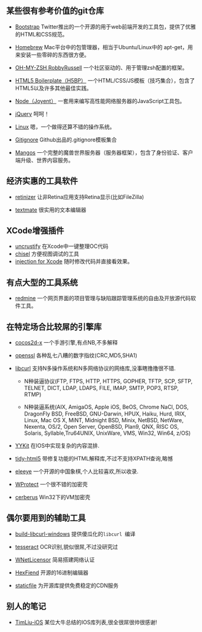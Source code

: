 
## 某些很有参考价值的git仓库
* [Bootstrap](https://github.com/twitter/bootstrap) Twitter推出的一个开源的用于web前端开发的工具包，提供了优雅的HTML和CSS规范。

* [Homebrew](https://github.com/mxcl/homebrew) Mac平台中的包管理器，相当于Ubuntu/Linux中的 apt-get，用来安装一些零碎的东西很方便。

* [OH-MY-ZSH RobbyRussell](https://github.com/robbyrussell/oh-my-zsh) 一个社区驱动的、用于管理zsh配置的框架。

* [HTML5 Boilerplate（H5BP）](https://github.com/h5bp/html5-boilerplate) 一个HTML/CSS/JS模板（技巧集合），包含了HTML5以及许多其他最佳实践。

* [Node（Joyent）](https://github.com/joyent/node) 一套用来编写高性能网络服务器的JavaScript工具包。

* [jQuery](https://github.com/jQuery/jQuery) 呵呵！

* [Linux](https://github.com/torvalds/linux) 嗯，一个做得还算不错的操作系统。

* [Gitignore](https://github.com/github/gitignore) Github出品的.gitignore模板集合

* [Mangos](https://github.com/mangos) 一个完整的魔兽世界服务器（服务器框架），包含了身份验证、客户端升级、世界内容服务。

## 经济实惠的工具软件
* [retinizer](http://retinizer.mikelpr.com/) 让非Retina应用支持Retina显示(比如FileZilla)

* [textmate](https://github.com/textmate/textmate) 很实用的文本编辑器

## XCode增强插件
* [uncrustify](https://github.com/uncrustify/uncrustify) 在Xcode中一键整理OC代码
* [chisel](https://github.com/facebook/chisel) 方便视图调试的工具
* [injection for Xcode](https://github.com/johnno1962/injectionforxcode) 随时修改代码并直接看效果。

## 有点大型的工具系统
* [redmine](https://github.com/redmine/redmine) 一个网页界面的项目管理与缺陷跟踪管理系统的自由及开放源代码软件工具。

## 在特定场合比较屌的引擎库
* [cocos2d-x](https://github.com/cocos2d/cocos2d-x) 一个手游引擎,有点NB,不多解释

* [openssl](https://github.com/openssl/openssl) 各种乱七八糟的数字指纹(CRC,MD5,SHA1)

* [libcurl](https://github.com/curl/curl) 支持N多操作系统和N多网络协议的网络库,没事瞎撸撸很不错.
	- N种装逼协议(FTP, FTPS, HTTP, HTTPS, GOPHER, TFTP, SCP, SFTP, TELNET, DICT, LDAP, LDAPS, FILE, IMAP, SMTP, POP3, RTSP, RTMP)
	
	- N种装逼系统(AIX, AmigaOS, Apple iOS, BeOS, Chrome NaCl, DOS, DragonFly BSD, FreeBSD, GNU-Darwin, HPUX, Haiku, Hurd, IRIX, Linux, Mac OS X, MiNT, Midnight BSD, Minix, NetBSD, NetWare, Nexenta, OS/2, Open Server, OpenBSD, Plan9, QNX, RISC OS, Solaris, Syllable,Tru64UNIX, UnixWare, VMS, Win32, Win64, z/OS)

* [YYKit](https://github.com/ibireme/YYKit) 在IOS中实现复杂的内容混排.

* [tidy-html5](https://github.com/htacg/tidy-html5) 带修复功能的HTML解释库,不过不支持XPATH查询,略憾

* [eleeye](https://github.com/xqbase/eleeye) 一个开源的中国象棋,个人比较喜欢,所以收录.

* [WProtect](https://github.com/xiaoweime/WProtect) 一个很不错的加密壳

* [cerberus](https://github.com/devilogic/cerberus) Win32下的VM加密壳

## 偶尔要用到的辅助工具
* [build-libcurl-windows](https://github.com/blackrosezy/build-libcurl-windows) 提供傻瓜化的`libcurl `编译

* [tesseract](https://github.com/tesseract-ocr/tesseract) OCR识别,貌似很屌,不过没研究过

* [WNetLicensor](https://github.com/xiaoweime/WNetLicensor) 简易搭建网络认证

* [HexFiend](https://github.com/ridiculousfish/HexFiend) 开源的16进制编辑器

* [staticfile](https://github.com/staticfile/static) 为开源库提供免费稳定的CDN服务 

## 别人的笔记
* [TimLiu-iOS](https://github.com/Tim9Liu9/TimLiu-iOS) 某位大牛总结的IOS库列表,很全很屌很帅很感谢!



